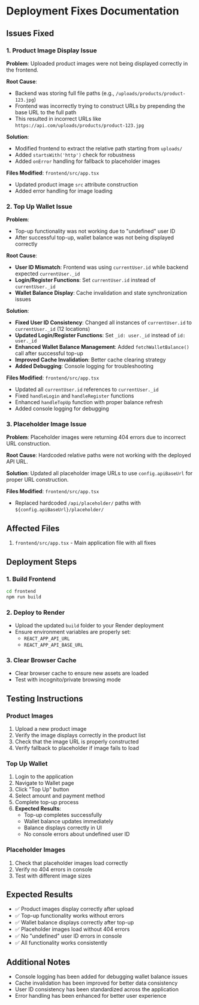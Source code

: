 # Deployment Fixes Documentation

## Issues Fixed

### 1. Product Image Display Issue
**Problem**: Uploaded product images were not being displayed correctly in the frontend.

**Root Cause**: 
- Backend was storing full file paths (e.g., `/uploads/products/product-123.jpg`)
- Frontend was incorrectly trying to construct URLs by prepending the base URL to the full path
- This resulted in incorrect URLs like `https://api.com/uploads/products/product-123.jpg`

**Solution**:
- Modified frontend to extract the relative path starting from `uploads/`
- Added `startsWith('http')` check for robustness
- Added `onError` handling for fallback to placeholder images

**Files Modified**: `frontend/src/app.tsx`
- Updated product image `src` attribute construction
- Added error handling for image loading

### 2. Top Up Wallet Issue
**Problem**: 
- Top-up functionality was not working due to "undefined" user ID
- After successful top-up, wallet balance was not being displayed correctly

**Root Cause**:
- **User ID Mismatch**: Frontend was using `currentUser.id` while backend expected `currentUser._id`
- **Login/Register Functions**: Set `currentUser.id` instead of `currentUser._id`
- **Wallet Balance Display**: Cache invalidation and state synchronization issues

**Solution**:
- **Fixed User ID Consistency**: Changed all instances of `currentUser.id` to `currentUser._id` (12 locations)
- **Updated Login/Register Functions**: Set `_id: user._id` instead of `id: user._id`
- **Enhanced Wallet Balance Management**: Added `fetchWalletBalance()` call after successful top-up
- **Improved Cache Invalidation**: Better cache clearing strategy
- **Added Debugging**: Console logging for troubleshooting

**Files Modified**: `frontend/src/app.tsx`
- Updated all `currentUser.id` references to `currentUser._id`
- Fixed `handleLogin` and `handleRegister` functions
- Enhanced `handleTopUp` function with proper balance refresh
- Added console logging for debugging

### 3. Placeholder Image Issue
**Problem**: Placeholder images were returning 404 errors due to incorrect URL construction.

**Root Cause**: Hardcoded relative paths were not working with the deployed API URL.

**Solution**: Updated all placeholder image URLs to use `config.apiBaseUrl` for proper URL construction.

**Files Modified**: `frontend/src/app.tsx`
- Replaced hardcoded `/api/placeholder/` paths with `${config.apiBaseUrl}/placeholder/`

## Affected Files
1. `frontend/src/app.tsx` - Main application file with all fixes

## Deployment Steps

### 1. Build Frontend
```bash
cd frontend
npm run build
```

### 2. Deploy to Render
- Upload the updated `build` folder to your Render deployment
- Ensure environment variables are properly set:
  - `REACT_APP_API_URL`
  - `REACT_APP_API_BASE_URL`

### 3. Clear Browser Cache
- Clear browser cache to ensure new assets are loaded
- Test with incognito/private browsing mode

## Testing Instructions

### Product Images
1. Upload a new product image
2. Verify the image displays correctly in the product list
3. Check that the image URL is properly constructed
4. Verify fallback to placeholder if image fails to load

### Top Up Wallet
1. Login to the application
2. Navigate to Wallet page
3. Click "Top Up" button
4. Select amount and payment method
5. Complete top-up process
6. **Expected Results**:
   - Top-up completes successfully
   - Wallet balance updates immediately
   - Balance displays correctly in UI
   - No console errors about undefined user ID

### Placeholder Images
1. Check that placeholder images load correctly
2. Verify no 404 errors in console
3. Test with different image sizes

## Expected Results
- ✅ Product images display correctly after upload
- ✅ Top-up functionality works without errors
- ✅ Wallet balance displays correctly after top-up
- ✅ Placeholder images load without 404 errors
- ✅ No "undefined" user ID errors in console
- ✅ All functionality works consistently

## Additional Notes
- Console logging has been added for debugging wallet balance issues
- Cache invalidation has been improved for better data consistency
- User ID consistency has been standardized across the application
- Error handling has been enhanced for better user experience
